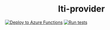 <h1 align="center">lti-provider</h1>

[![Deploy to Azure Functions](https://github.com/landris006/lti-provider/actions/workflows/build-and-deploy.yml/badge.svg?branch=main)](https://github.com/landris006/lti-provider/actions/workflows/build-and-deploy.yml)
[![Run tests](https://github.com/landris006/lti-provider/actions/workflows/test.yml/badge.svg)](https://github.com/landris006/lti-provider/actions/workflows/test.yml)
